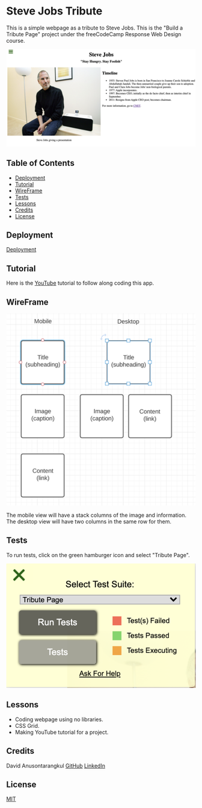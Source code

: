 # Steve Jobs Tribute

This is a simple webpage as a tribute to Steve Jobs.
This is the "Build a Tribute Page" project under the freeCodeCamp Response Web Design course.

![app](./screenshot/app-screenshot.png)

## Table of Contents

- [Deployment](#deployment)
- [Tutorial](#Tutorial)
- [WireFrame](#WireFrame)
- [Tests](#tests)
- [Lessons](#lessons)
- [Credits](#credits)
- [License](#license)

## Deployment

[Deployment](https://anusontarangkul.github.io/steve-jobs-tribute-page/)

## Tutorial

Here is the [YouTube](https://youtu.be/cEf61s9JAX0) tutorial to follow along coding this app.

## WireFrame

![Wire Frame](./screenshot/wire-frame.png)

The mobile view will have a stack columns of the image and information. The desktop view will have two columns in the same row for them.

## Tests

To run tests, click on the green hamburger icon and select "Tribute Page".

![Test](./screenshot/test.png)

## Lessons

- Coding webpage using no libraries.
- CSS Grid.
- Making YouTube tutorial for a project.

## Credits

David Anusontarangkul
[GitHub](https://github.com/anusontarangkul)
[LinkedIn](https://www.linkedin.com/in/anusontarangkul/)

## License

[MIT](https://choosealicense.com/licenses/mit/)
